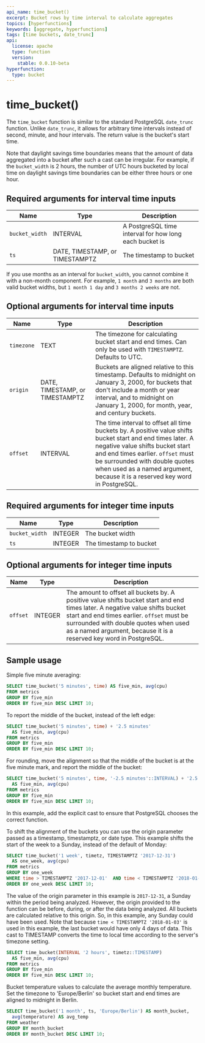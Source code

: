 ```yaml
---
api_name: time_bucket()
excerpt: Bucket rows by time interval to calculate aggregates
topics: [hyperfunctions]
keywords: [aggregate, hyperfunctions]
tags: [time buckets, date_trunc]
api:
  license: apache
  type: function
  version:
    stable: 0.0.10-beta
hyperfunction:
  type: bucket
---
```


# time_bucket()

The `time_bucket` function is similar to the standard PostgreSQL `date_trunc`
function. Unlike `date_trunc`, it allows for arbitrary time intervals instead of
second, minute, and hour intervals. The return value is the bucket's
start time.

Note that daylight savings time boundaries means that the amount of data
aggregated into a bucket after such a cast can be irregular. For example, if the
`bucket_width` is 2 hours, the number of UTC hours bucketed by local time on
daylight savings time boundaries can be either three hours or one hour.

## Required arguments for interval time inputs

|Name|Type|Description|
|-|-|-|
|`bucket_width`|INTERVAL|A PostgreSQL time interval for how long each bucket is|
|`ts`|DATE, TIMESTAMP, or TIMESTAMPTZ|The timestamp to bucket|

If you use months as an interval for `bucket_width`, you cannot combine it with
a non-month component. For example, `1 month` and `3 months` are both valid
bucket widths, but `1 month 1 day` and `3 months 2 weeks` are not.

## Optional arguments for interval time inputs

|Name|Type|Description|
|-|-|-|
|`timezone`|TEXT|The timezone for calculating bucket start and end times. Can only be used with `TIMESTAMPTZ`. Defaults to UTC.|
|`origin`|DATE, TIMESTAMP, or TIMESTAMPTZ|Buckets are aligned relative to this timestamp. Defaults to midnight on January 3, 2000, for buckets that don't include a month or year interval, and to midnight on January 1, 2000, for month, year, and century buckets.|
|`offset`|INTERVAL|The time interval to offset all time buckets by. A positive value shifts bucket start and end times later. A negative value shifts bucket start and end times earlier. `offset` must be surrounded with double quotes when used as a named argument, because it is a reserved key word in PostgreSQL.|

## Required arguments for integer time inputs

|Name|Type|Description|
|-|-|-|
|`bucket_width`|INTEGER|The bucket width|
|`ts`|INTEGER|The timestamp to bucket|

## Optional arguments for integer time inputs

|Name|Type|Description|
|-|-|-|
|`offset`|INTEGER|The amount to offset all buckets by. A positive value shifts bucket start and end times later. A negative value shifts bucket start and end times earlier. `offset` must be surrounded with double quotes when used as a named argument, because it is a reserved key word in PostgreSQL.|

## Sample usage

Simple five minute averaging:

```sql
SELECT time_bucket('5 minutes', time) AS five_min, avg(cpu)
FROM metrics
GROUP BY five_min
ORDER BY five_min DESC LIMIT 10;
```

To report the middle of the bucket, instead of the left edge:

```sql
SELECT time_bucket('5 minutes', time) + '2.5 minutes'
  AS five_min, avg(cpu)
FROM metrics
GROUP BY five_min
ORDER BY five_min DESC LIMIT 10;
```

For rounding, move the alignment so that the middle of the bucket is at the
five minute mark, and report the middle of the bucket:

```sql
SELECT time_bucket('5 minutes', time, '-2.5 minutes'::INTERVAL) + '2.5 minutes'
  AS five_min, avg(cpu)
FROM metrics
GROUP BY five_min
ORDER BY five_min DESC LIMIT 10;
```

In this example, add the explicit cast to ensure that PostgreSQL chooses the
correct function.

To shift the alignment of the buckets you can use the origin parameter passed as
a timestamp, timestamptz, or date type. This example shifts the start of the
week to a Sunday, instead of the default of Monday:

```sql
SELECT time_bucket('1 week', timetz, TIMESTAMPTZ '2017-12-31')
  AS one_week, avg(cpu)
FROM metrics
GROUP BY one_week
WHERE time > TIMESTAMPTZ '2017-12-01'  AND time < TIMESTAMPTZ '2018-01-03'
ORDER BY one_week DESC LIMIT 10;
```

The value of the origin parameter in this example is `2017-12-31`, a Sunday
within the period being analyzed. However, the origin provided to the function
can be before, during, or after the data being analyzed. All buckets are
calculated relative to this origin. So, in this example, any Sunday could have
been used. Note that because `time < TIMESTAMPTZ '2018-01-03'` is used in this
example, the last bucket would have only 4 days of data. This cast to TIMESTAMP
converts the time to local time according to the server's timezone setting.

```sql
SELECT time_bucket(INTERVAL '2 hours', timetz::TIMESTAMP)
  AS five_min, avg(cpu)
FROM metrics
GROUP BY five_min
ORDER BY five_min DESC LIMIT 10;
```

Bucket temperature values to calculate the average monthly temperature. Set the
timezone to 'Europe/Berlin' so bucket start and end times are aligned to
midnight in Berlin.

```sql
SELECT time_bucket('1 month', ts, 'Europe/Berlin') AS month_bucket,
  avg(temperature) AS avg_temp
FROM weather
GROUP BY month_bucket
ORDER BY month_bucket DESC LIMIT 10;
```
